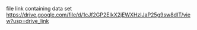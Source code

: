 file link containing data set 
https://drive.google.com/file/d/1cJf2GP2EIkX2jEWXHzIJaP25g9sw8dIT/view?usp=drive_link
